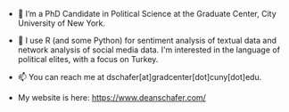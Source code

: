 
- 👀 I’m a PhD Candidate in Political Science at the Graduate Center, City University of New York.
- 🌱 I use R (and some Python) for sentiment analysis of textual data and network analysis of social media data. I'm interested in the language of political elites, with a focus on Turkey.

- 📫 You can reach me at dschafer[at]gradcenter[dot]cuny[dot]edu.

- My website is here: https://www.deanschafer.com/

<!---
d-schafer/d-schafer is a ✨ special ✨ repository because its `README.md` (this file) appears on your GitHub profile.
You can click the Preview link to take a look at your changes.
--->
